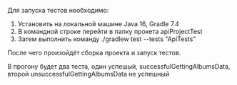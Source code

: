 Для запуска тестов необходимо:
1. Установить на локальной машине Java 16, Gradle 7.4
2. В командной строке перейти в папку прокета apiProjectTest
3. Затем выполнить команду ./gradlew test --tests "ApiTests"

После чего произойдёт сборка проекта и запуск тестов.

В прогону будет два теста, один успешый, successfulGettingAlbumsData, 
второй unsuccessfulGettingAlbumsData не успешный